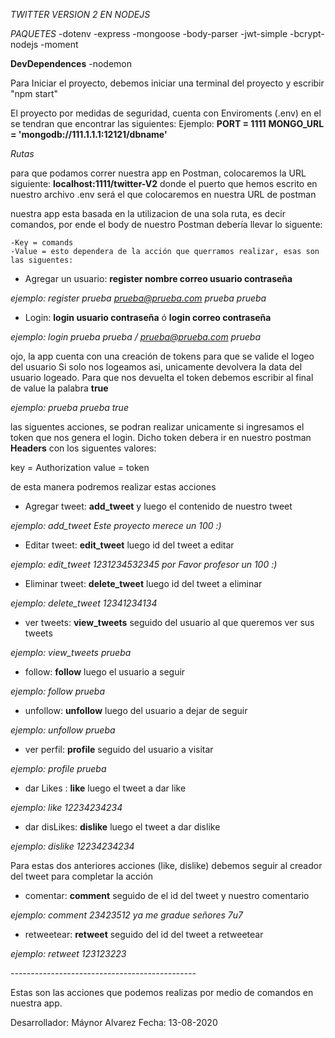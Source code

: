 *TWITTER VERSION 2 EN NODEJS*

*PAQUETES*
    -dotenv
    -express
    -mongoose
    -body-parser
    -jwt-simple
    -bcrypt-nodejs
    -moment

**DevDependences**
    -nodemon

Para Iniciar el proyecto, debemos iniciar una terminal del proyecto y escribir "npm start"

El proyecto por medidas de seguridad, cuenta con Enviroments (.env) en el se tendran que encontrar las siguientes:
Ejemplo:
    **PORT = 1111**
    **MONGO_URL = 'mongodb://111.1.1.1:12121/dbname'**

*Rutas*

para que podamos correr nuestra app en Postman, colocaremos la URL siguiente:
**localhost:1111/twitter-V2**
donde el puerto que hemos escrito en nuestro archivo .env será el que colocaremos en nuestra URL de postman

nuestra app esta basada en la utilizacion de una sola ruta, es decir comandos, por ende el body de nuestro Postman debería llevar lo siguente:

    -Key = comands
    -Value = esto dependera de la acción que querramos realizar, esas son las siguentes:

+ Agregar un usuario: **register nombre correo usuario contraseña**

*ejemplo: register prueba prueba@prueba.com prueba prueba*

+ Login: **login usuario contraseña** ó **login correo contraseña**

*ejemplo: login prueba prueba / prueba@prueba.com prueba*

ojo, la app cuenta con una creación de tokens para que se valide el logeo del usuario
Si solo nos logeamos asi, unicamente devolvera la data del usuario logeado. Para que nos devuelta el token debemos escribir al final de value la palabra **true**

*ejemplo: prueba prueba true*

las siguentes acciones, se podran realizar unicamente si ingresamos el token que nos genera el login. Dicho token debera ir en nuestro postman **Headers** con los siguentes valores:

key = Authorization
value = token

de esta manera podremos realizar estas acciones

+ Agregar tweet: **add_tweet** y luego el contenido de nuestro tweet

*ejemplo: add_tweet Este proyecto merece un 100 :)*

+ Editar tweet: **edit_tweet** luego id del tweet a editar

*ejemplo: edit_tweet 1231234532345 por Favor profesor un 100 :)*

+ Eliminar tweet: **delete_tweet** luego id del tweet a eliminar

*ejemplo: delete_tweet 12341234134*

+ ver tweets: **view_tweets** seguido del usuario al que queremos ver sus tweets

*ejemplo: view_tweets prueba*

+ follow: **follow** luego el usuario a seguir

*ejemplo: follow prueba*

+ unfollow: **unfollow** luego del usuario a dejar de seguir

*ejemplo: unfollow prueba*

+ ver perfil: **profile** seguido del usuario a visitar

*ejemplo: profile prueba*

+ dar Likes : **like** luego el tweet a dar like

*ejemplo: like 12234234234*

+ dar disLikes: **dislike** luego el tweet a dar dislike

*ejemplo: dislike 12234234234*

Para estas dos anteriores acciones (like, dislike) debemos seguir al creador del tweet para completar la acción

+ comentar: **comment** seguido de el id del tweet y nuestro comentario

*ejemplo: comment 23423512 ya me gradue señores 7u7*

+ retweetear: **retweet** seguido del id del tweet a retweetear

*ejemplo: retweet 123123223*

*----------------------------------------------*

Estas son las acciones que podemos realizas por medio de comandos en nuestra app.

Desarrollador: Máynor Alvarez
Fecha: 13-08-2020